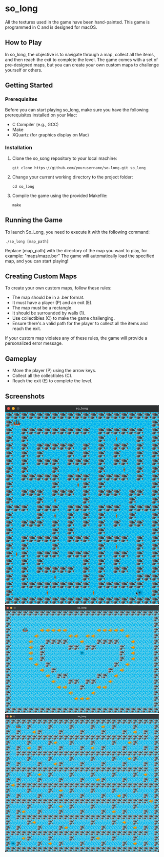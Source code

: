 # so_long

All the textures used in the game have been hand-painted. This game is programmed in C and is designed for macOS.

## How to Play

In so_long, the objective is to navigate through a map, collect all the items, and then reach the exit to complete the level. The game comes with a set of pre-designed maps, but you can create your own custom maps to challenge yourself or others.

## Getting Started

### Prerequisites

Before you can start playing so_long, make sure you have the following prerequisites installed on your Mac:

- C Compiler (e.g., GCC)
- Make
- XQuartz (for graphics display on Mac)

### Installation

1. Clone the so_song repository to your local machine:

   ```shell
   git clone https://github.com/yourusername/so-long.git so_long
2. Change your current working directory to the project folder:
   
   ```shell
   cd so_long
3. Compile the game using the provided Makefile:

   ```shell
   make

## Running the Game

To launch So_Long, you need to execute it with the following command:

   ```shell
   ./so_long [map_path]
   ```
Replace [map_path] with the directory of the map you want to play, for example: "maps/maze.ber"
The game will automatically load the specified map, and you can start playing!

## Creating Custom Maps

To create your own custom maps, follow these rules:

- The map should be in a .ber format.
- It must have a player (P) and an exit (E).
- The map must be a rectangle.
- It should be surrounded by walls (1).
- Use collectibles (C) to make the game challenging.
- Ensure there's a valid path for the player to collect all the items and reach the exit.

If your custom map violates any of these rules, the game will provide a personalized error message.

## Gameplay

- Move the player (P) using the arrow keys.
- Collect all the collectibles (C).
- Reach the exit (E) to complete the level.

## Screenshots

![Demo GIF](https://github.com/Apeslx/so_long/blob/main/screenshots/screenrecording1.gif)
![Demo IMG_1](https://github.com/Apeslx/so_long/blob/main/screenshots/screenshoot1.png)
![Demo IMG_1](https://github.com/Apeslx/so_long/blob/main/screenshots/screenshoot2.png)



